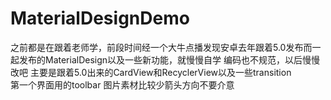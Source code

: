 # MaterialDesignDemo
之前都是在跟着老师学，前段时间经一个大牛点播发现安卓去年跟着5.0发布而一起发布的MaterialDesign以及一些新功能，就慢慢自学
编码也不规范，以后慢慢改吧
主要是跟着5.0出来的CardView和RecyclerView以及一些transition  
第一个界面用的toolbar  图片素材比较少箭头方向不要介意
